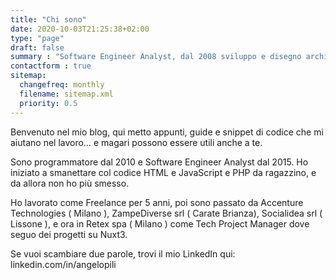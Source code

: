 ```yaml
---
title: "Chi sono"
date: 2020-10-03T21:25:38+02:00
type: "page"
draft: false
summary : "Software Engineer Analyst, dal 2008 sviluppo e disegno architetture di applicativi su tecnologie web."
contactform : true
sitemap:
  changefreq: monthly
  filename: sitemap.xml
  priority: 0.5
---
```


Benvenuto nel mio blog, qui metto appunti, guide e snippet di codice che mi aiutano nel lavoro… e magari possono essere utili anche a te.

Sono programmatore dal 2010 e Software Engineer Analyst dal 2015. Ho iniziato a smanettare col codice HTML e JavaScript e PHP da ragazzino, e da allora non ho più smesso.

Ho lavorato come Freelance per 5 anni, poi sono passato da Accenture Technologies ( Milano ), ZampeDiverse srl ( Carate Brianza), Socialidea srl ( Lissone ), e ora in Retex spa ( Milano ) come Tech Project Manager dove seguo dei progetti su Nuxt3.

Se vuoi scambiare due parole, trovi il mio LinkedIn qui:
linkedin.com/in/angelopili